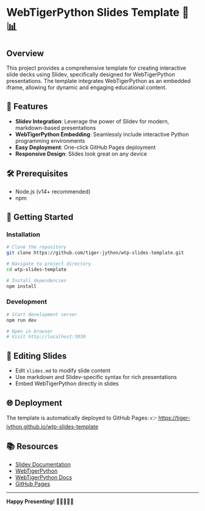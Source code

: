 # WebTigerPython Slides Template 🐯📊

## Overview

This project provides a comprehensive template for creating interactive slide decks using Slidev, specifically designed for WebTigerPython presentations. The template integrates WebTigerPython as an embedded iframe, allowing for dynamic and engaging educational content.

## 🚀 Features

- **Slidev Integration**: Leverage the power of Slidev for modern, markdown-based presentations
- **WebTigerPython Embedding**: Seamlessly include interactive Python programming environments
- **Easy Deployment**: One-click GitHub Pages deployment
- **Responsive Design**: Slides look great on any device

## 🛠 Prerequisites

- Node.js (v14+ recommended)
- npm

## 🏁 Getting Started

### Installation

```bash
# Clone the repository
git clone https://github.com/tiger-jython/wtp-slides-template.git

# Navigate to project directory
cd wtp-slides-template

# Install dependencies
npm install
```

### Development

```bash
# Start development server
npm run dev

# Open in browser
# Visit http://localhost:3030
```

## 📝 Editing Slides

- Edit `slides.md` to modify slide content
- Use markdown and Slidev-specific syntax for rich presentations
- Embed WebTigerPython directly in slides

## 🌐 Deployment

The template is automatically deployed to GitHub Pages:
👉 https://tiger-jython.github.io/wtp-slides-template

## 📚 Resources

- [Slidev Documentation](https://sli.dev/)
- [WebTigerPython](https://webtigerpython.ethz.ch/)
- [WebTigerPython Docs](https://docs.webtigerpython.ethz.ch/)
- [GitHub Pages](https://pages.github.com/)

---

**Happy Presenting!** 🎉👩‍💻👨‍💻